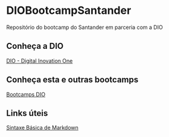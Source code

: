 # DIOBootcampSantander
Repositório do bootcamp do Santander em parceria com a DIO

## Conheça a DIO
[DIO - Digital Inovation One](https://dio.me)

## Conheça esta e outras bootcamps
[Bootcamps DIO](https://web.dio.me/tracks)

## Links úteis
[Sintaxe Básica de Markdown](https://www.markdownguide.org/basic-syntax/)